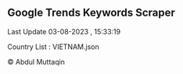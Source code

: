 

## Google Trends Keywords Scraper 
 
Last Update 03-08-2023 , 15:33:19

Country List :
VIETNAM.json



© Abdul Muttaqin 
